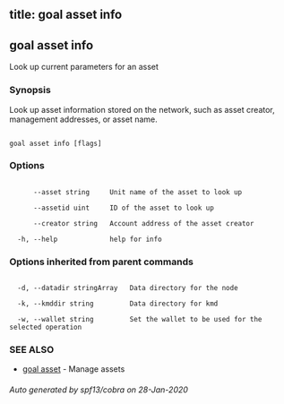 title: goal asset info
---
## goal asset info



Look up current parameters for an asset



### Synopsis



Look up asset information stored on the network, such as asset creator, management addresses, or asset name.



```

goal asset info [flags]

```



### Options



```

      --asset string     Unit name of the asset to look up

      --assetid uint     ID of the asset to look up

      --creator string   Account address of the asset creator

  -h, --help             help for info

```



### Options inherited from parent commands



```

  -d, --datadir stringArray   Data directory for the node

  -k, --kmddir string         Data directory for kmd

  -w, --wallet string         Set the wallet to be used for the selected operation

```



### SEE ALSO



* [goal asset](../../asset/asset/)	 - Manage assets


###### Auto generated by spf13/cobra on 28-Jan-2020

